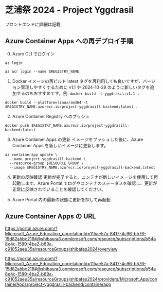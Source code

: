 # 芝浦祭 2024 - Project Yggdrasil

フロントエンドに詳細は記載

## Azure Container Apps への再デプロイ手順

0. Azure CLI でログイン

```
az login
```

```
az acr login --name $REGISTRY_NAME
```

1. Docker イメージの再ビルド
   latest タグを再利用しても良いですが、バージョン管理しやすくするために v1.1 や 2024-10-29 のように新しいタグを追加するのもおすすめです。例: `docker build -t yggdrasil:v1.1 .`

```
docker build --platform=linux/amd64 -t $REGISTRY_NAME.azurecr.io/project-yggdrasill-backend:latest .
```

2. Azure Container Registry へのプッシュ

```
docker push $REGISTRY_NAME.azurecr.io/project-yggdrasill-backend:latest
```

3. Azure Container Apps の更新
   イメージをプッシュした後に、Azure Container Apps を新しいイメージに更新します。

```
az containerapp update \
  --name project-yggdrasill-backend \
  --resource-group $RESOURCE_GROUP \
  --image $REGISTRY_NAME.azurecr.io/project-yggdrasill-backend:latest
```

4. 更新の反映確認
   更新が完了すると、コンテナが新しいイメージを使用して再起動します。Azure Portal でログやコンテナのステータスを確認し、更新が正常に反映されていることを確認してください。

5. Azure Portal 内の最新の状態に更新を押して再起動

## Azure Container Apps の URL

https://portal.azure.com/?Microsoft_Azure_Education_correlationId=115ae57a-8417-4c96-b576-15d82abbc218#@shibaura3.onmicrosoft.com/resource/subscriptions/b54a8e4c-1589-4ba2-b89a-c91052aee35a/resourceGroups/shibafes2024/overview

https://portal.azure.com/?Microsoft_Azure_Education_correlationId=115ae57a-8417-4c96-b576-15d82abbc218#@shibaura3.onmicrosoft.com/resource/subscriptions/b54a8e4c-1589-4ba2-b89a-c91052aee35a/resourceGroups/shibafes2024/providers/Microsoft.App/containerApps/project-yggdrasill-backend/containerapp
